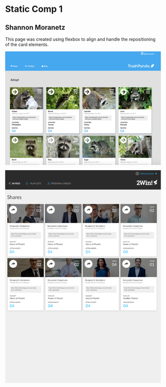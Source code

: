 # Static Comp 1
## Shannon Moranetz

This page was created using flexbox to align and handle the repositioning of the card elements. 

![Original Comp](/images/screen1.png "Original Comp")

![Page Created](/images/screen2.jpg "Page Created")
